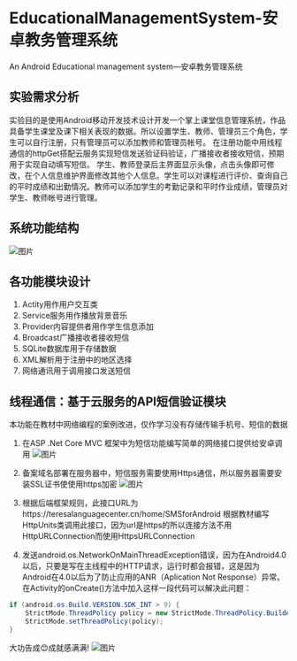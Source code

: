 # EducationalManagementSystem-安卓教务管理系统
An Android Educational management system—安卓教务管理系统
## 实验需求分析
实验目的是使用Android移动开发技术设计开发一个掌上课堂信息管理系统，作品具备学生课堂及课下相关表现的数据。所以设置学生、教师、管理员三个角色，学生可以自行注册，只有管理员可以添加教师和管理员帐号。
在注册功能中用线程通信的httpGet搭配云服务实现短信发送验证码验证，广播接收者接收短信，预期用于实现自动填写短信。
学生、教师登录后主界面显示头像，点击头像即可修改，在个人信息维护界面修改其他个人信息。学生可以对课程进行评价、查询自己的平时成绩和出勤情况。教师可以添加学生的考勤记录和平时作业成绩，管理员对学生、教师帐号进行管理。
## 系统功能结构
![图片](https://i.loli.net/2019/08/05/RhAuzmPq6yCdMrn.png)
## 各功能模块设计
1. Actity用作用户交互类
2. Service服务用作播放背景音乐
3. Provider内容提供者用作学生信息添加
4. Broadcast广播接收者接收短信
5. SQLite数据库用于存储数据
6. XML解析用于注册中的地区选择
7. 网络通讯用于调用接口发送短信
## 线程通信：基于云服务的API短信验证模块
本功能在教材中网络编程的案例改进，仅作学习没有存储传输手机号、短信的数据
1. 在ASP .Net Core MVC 框架中为短信功能编写简单的网络接口提供给安卓调用
![图片](https://i.loli.net/2019/08/05/a7dvh3bOu9NjfUP.png)

2. 备案域名部署在服务器中，短信服务需要使用Https通信，所以服务器需要安装SSL证书使使用https加密
![图片](https://i.loli.net/2019/08/05/nTH3uxaAwKItJGR.png)

3. 根据后端框架规则，此接口URL为https://teresalanguagecenter.cn/home/SMSforAndroid
根据教材编写HttpUnits类调用此接口，因为url是https的所以连接方法不用HttpURLConnection而使用HttpsURLConnection
4. 发送android.os.NetworkOnMainThreadException错误，因为在Android4.0以后，只要是写在主线程中的HTTP请求，运行时都会报错，这是因为Android在4.0以后为了防止应用的ANR（Aplication Not Response）异常。
在Activity的onCreate()方法中加入这样一段代码可以解决此问题：
```java
if (android.os.Build.VERSION.SDK_INT > 9) {
    StrictMode.ThreadPolicy policy = new StrictMode.ThreadPolicy.Builder().permitAll().build();
    StrictMode.setThreadPolicy(policy);
}
```
大功告成😊成就感满满!
![图片](https://i.loli.net/2019/08/05/BkzUoIjxrg1idOT.png)
